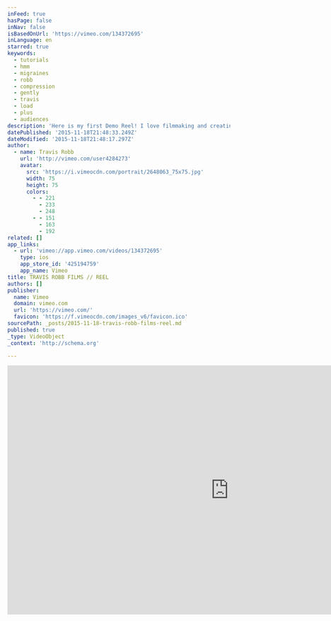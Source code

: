 ```yaml
---
inFeed: true
hasPage: false
inNav: false
isBasedOnUrl: 'https://vimeo.com/134372695'
inLanguage: en
starred: true
keywords:
  - tutorials
  - hmm
  - migraines
  - robb
  - compression
  - gently
  - travis
  - load
  - plus
  - audiences
description: 'Here is my first Demo Reel! I love filmmaking and creating this to share what I have been up to recently is an absolute pleasure!! Enjoy and please feel free to hit me up with some feedback!! '
datePublished: '2015-11-18T21:48:33.249Z'
dateModified: '2015-11-18T21:48:17.297Z'
author:
  - name: Travis Robb
    url: 'http://vimeo.com/user4284273'
    avatar:
      src: 'https://i.vimeocdn.com/portrait/2648063_75x75.jpg'
      width: 75
      height: 75
      colors:
        - - 221
          - 233
          - 248
        - - 151
          - 163
          - 192
related: []
app_links:
  - url: 'vimeo://app.vimeo.com/videos/134372695'
    type: ios
    app_store_id: '425194759'
    app_name: Vimeo
title: TRAVIS ROBB FILMS // REEL
authors: []
publisher:
  name: Vimeo
  domain: vimeo.com
  url: 'https://vimeo.com/'
  favicon: 'https://f.vimeocdn.com/images_v6/favicon.ico'
sourcePath: _posts/2015-11-18-travis-robb-films-reel.md
published: true
_type: VideoObject
_context: 'http://schema.org'

---
```

<iframe src="https://cdn.embedly.com/widgets/media.html?src=https%3A%2F%2Fplayer.vimeo.com%2Fvideo%2F134372695&amp;url=https%3A%2F%2Fvimeo.com%2F134372695&amp;image=http%3A%2F%2Fi.vimeocdn.com%2Fvideo%2F527845007_1280.jpg&amp;key=b7d04c9b404c499eba89ee7072e1c4f7&amp;type=text%2Fhtml&amp;schema=vimeo" width="1000" height="563" scrolling="no" frameborder="0" allowfullscreen="allowfullscreen" style=""></iframe>
